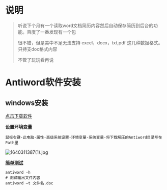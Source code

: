 #  说明

> 听说下个月有一个读取word文档简历内容然后自动保存简历到后台的功能。百度了一番发现有一个包
>
> 很不错，但是美中不足无法支持 excel，docx，txt,pdf 这几种数据格式。只持支doc格式内容
>
> 不管了玩玩看再说

# Antiword软件安装

## windows安装

[点击下载软件](http://www.winfield.demon.nl/dos/antiword.zip)

**设置环境变量**

```shell
鼠标右键-此电脑-属性-高级系统设置-环境变量-系统变量-将下载解压的Antiword目录写在Path里
```

![1640311387(1).jpg](https://s2.loli.net/2021/12/24/Yzl6NHe7udwmT5M.png)

[**简单测试**](https://blog.csdn.net/qq_29099209/article/details/79904417)

```shell
antiword -h
# 测试输出文件内容
antiword –t 文件名.doc
```

